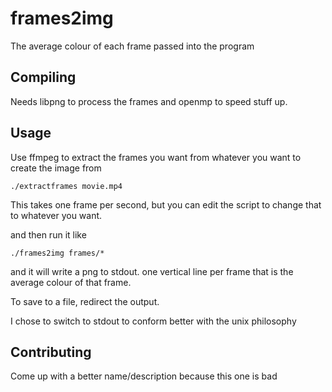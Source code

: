 # frames2img
The average colour of each frame passed into the program

## Compiling

Needs libpng to process the frames and openmp to speed stuff up.

## Usage

Use ffmpeg to extract the frames you want from whatever you want to create the image from

    ./extractframes movie.mp4

This takes one frame per second, but you can edit the script to change that to whatever you want.

and then run it like

    ./frames2img frames/*

and it will write a png to stdout. one vertical line per frame that is the average colour of that frame.

To save to a file, redirect the output.

I chose to switch to stdout to conform better with the unix philosophy

## Contributing

Come up with a better name/description because this one is bad
